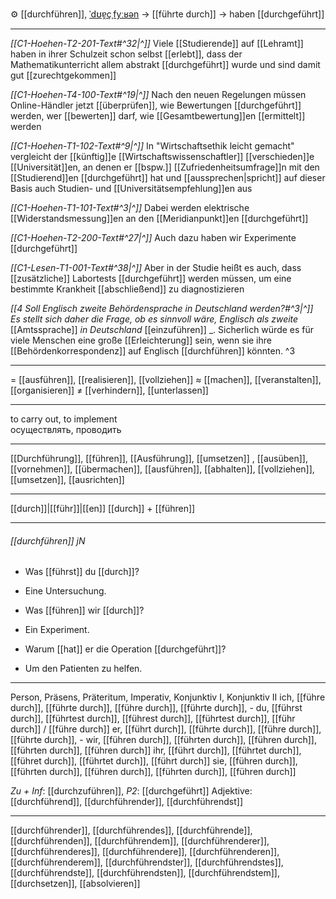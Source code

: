 ⚙️ [[durchführen]], [ˈdʊɐ̯çˌfyːʁən](https://youglish.com/pronounce/durchführen/german) → [[führte durch]] → haben [[durchgeführt]]

---
*[[C1-Hoehen-T2-201-Text#^32|^]]* Viele [[Studierende]] auf [[Lehramt]] haben in ihrer Schulzeit schon selbst [[erlebt]], dass der Mathematikunterricht allem abstrakt [[durchgeführt]] wurde und sind damit gut [[zurechtgekommen]]

*[[C1-Hoehen-T4-100-Text#^19|^]]* Nach den neuen Regelungen müssen Online-Händler jetzt [[überprüfen]], wie Bewertungen [[durchgeführt]] werden, wer [[bewerten]] darf, wie [[Gesamtbewertung]]en [[ermittelt]] werden

*[[C1-Hoehen-T1-102-Text#^9|^]]* In "Wirtschaftsethik leicht gemacht" vergleicht der [[künftig]]e [[Wirtschaftswissenschaftler]] [[verschieden]]e [[Universität]]en, an denen er [[bspw.]] [[Zufriedenheitsumfrage]]n mit den [[Studierend]]en [[durchgeführt]] hat und [[aussprechen|spricht]] auf dieser Basis auch Studien- und [[Universitätsempfehlung]]en aus

*[[C1-Hoehen-T1-101-Text#^3|^]]* Dabei werden elektrische [[Widerstandsmessung]]en an den [[Meridianpunkt]]en [[durchgeführt]]

*[[C1-Hoehen-T2-200-Text#^27|^]]* Auch dazu haben wir Experimente [[durchgeführt]]

*[[C1-Lesen-T1-001-Text#^38|^]]* Aber in der Studie heißt es auch, dass [[zusätzliche]] Labortests [[durchgeführt]] werden müssen, um eine bestimmte Krankheit [[abschließend]] zu diagnostizieren

*[[4 Soll Englisch zweite Behördensprache in Deutschland werden?#^3|^]]* _Es stellt sich daher die Frage, ob es sinnvoll wäre, Englisch als zweite_ [[Amtssprache]] _in Deutschland_ [[einzuführen]] _. Sicherlich würde es für viele Menschen eine große [[Erleichterung]] sein, wenn sie ihre [[Behördenkorrespondenz]] auf Englisch [[durchführen]] könnten. ^3



---
= [[ausführen]], [[realisieren]], [[vollziehen]]
≈ [[machen]], [[veranstalten]], [[organisieren]]
≠ [[verhindern]], [[unterlassen]]

---
to carry out, to implement  
осуществлять, проводить

---
[[Durchführung]], [[führen]], [[Ausführung]], [[umsetzen]]
, [[ausüben]], [[vornehmen]], [[übermachen]], [[ausführen]], [[abhalten]], [[vollziehen]], [[umsetzen]], [[ausrichten]]

---
[[durch]]|[[führ]]|[[en]]
[[durch]] + [[führen]]


---
###### [[durchführen]] jN
- Was [[führst]] du [[durch]]?
- Eine Untersuchung.

- Was [[führen]] wir [[durch]]?
- Ein Experiment.

- Warum [[hat]] er die Operation [[durchgeführt]]?
- Um den Patienten zu helfen.

---
Person, Präsens, Präteritum, Imperativ, Konjunktiv I, Konjunktiv II
ich, [[führe durch]], [[führte durch]], [[führe durch]], [[führte durch]], -
du, [[führst durch]], [[führtest durch]], [[führest durch]], [[führtest durch]], [[führ durch]] / [[führe durch]]
er, [[führt durch]], [[führte durch]], [[führe durch]], [[führte durch]], -
wir, [[führen durch]], [[führten durch]], [[führen durch]], [[führten durch]], [[führen durch]]
ihr, [[führt durch]], [[führtet durch]], [[führet durch]], [[führtet durch]], [[führt durch]]
sie, [[führen durch]], [[führten durch]], [[führen durch]], [[führten durch]], [[führen durch]]

*Zu + Inf*: [[durchzuführen]], *P2*: [[durchgeführt]]
Adjektive: [[durchführend]], [[durchführender]], [[durchführendst]]

---
[[durchführender]], [[durchführendes]], [[durchführende]], [[durchführenden]], [[durchführendem]], [[durchführenderer]], [[durchführenderes]], [[durchführendere]], [[durchführenderen]], [[durchführenderem]], [[durchführendster]], [[durchführendstes]], [[durchführendste]], [[durchführendsten]], [[durchführendstem]], [[durchsetzen]], [[absolvieren]]